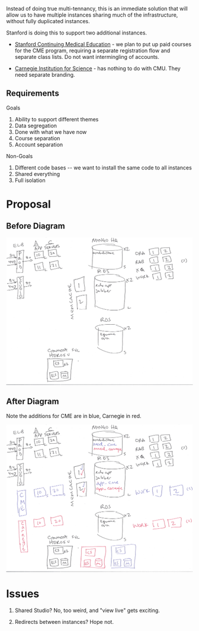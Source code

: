 Instead of doing true multi-tennancy, this is an immediate solution
that will allow us to have multiple instances sharing much of the
infrastructure, without fully duplicated instances.

Stanford is doing this to support two additional instances. 

* [Stanford Continuing Medical Education][cme] - we plan to put up paid
  courses for the CME program, requiring a separate registration flow
  and separate class lists.  Do not want intermingling of accounts.

* [Carnegie Institution for Science][carn] - has nothing to do with CMU.
  They need separate branding.

  [cme]: http://cme.stanford.edu/
  [carn]: http://carnegiescience.edu/

Requirements
------------

Goals

1. Ability to support different themes
2. Data segregation
3. Done with what we have now
4. Course separation
5. Account separation

Non-Goals

1. Different code bases -- we want to install the same code to all instances
2. Shared everything
3. Full isolation


Proposal
========

Before Diagram
--------------

![Pre](image/multi-pre.png)




After Diagram
--------------

Note the additions for CME are in blue, Carnegie in red.

![Post](image/multi-post.png)


Issues
======

1. Shared Studio?  No, too weird, and "view live" gets exciting.

2. Redirects between instances?  Hope not.


